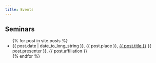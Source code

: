 ```yaml
---
title: Events
---
```


## Seminars

<ul>
  {% for post in site.posts %}
    <li>
      {{ post.date | date_to_long_string }}, {{ post.place }}, <a href="{{ post.url }}">{{ post.title }}</a> {{ post.presenter }}, {{ post.affiliation }}
    </li>
  {% endfor %}
</ul>

